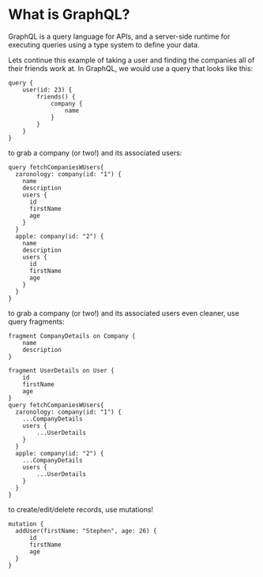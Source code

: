 # What is GraphQL?
GraphQL is a query language for APIs, and a server-side runtime for executing queries using a type system to define your data.

Lets continue this example of taking a user and finding the companies all of their friends work at. In GraphQL, we would use a query that looks like this:

```
query {
    user(id: 23) {
        friends() {
            company {
                name
            }
        }
    }
}
```

to grab a company (or two!)  and its associated users:

```
query fetchCompaniesWUsers{
  zaronology: company(id: "1") {
    name
    description
    users {
      id
      firstName
      age
    }
  }
  apple: company(id: "2") {
    name
    description
    users {
      id
      firstName
      age
    }
  }
}
```


to grab a company (or two!) and its associated users even cleaner, use query fragments:

```
fragment CompanyDetails on Company {
    name
    description
}

fragment UserDetails on User {
    id
    firstName
    age
}
query fetchCompaniesWUsers{
  zaronology: company(id: "1") {
    ...CompanyDetails
    users {
        ...UserDetails
    }
  }
  apple: company(id: "2") {
    ...CompanyDetails
    users {
        ...UserDetails
    }
  }
}
```

to create/edit/delete records, use mutations!

```
mutation {
  addUser(firstName: "Stephen", age: 26) {
      id
      firstName
      age
  }
}
```

